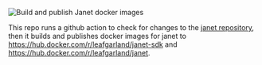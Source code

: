 ![Build and publish Janet docker images](https://github.com/levischuck/janet-docker/workflows/Build%20and%20publish%20Janet%20docker%20images/badge.svg)

This repo runs a github action to check for changes to the [janet
repository](https://github.com/janet-lang/janet), then it builds and publishes docker images for janet to
https://hub.docker.com/r/leafgarland/janet-sdk and
https://hub.docker.com/r/leafgarland/janet.
